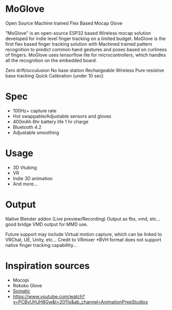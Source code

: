 # MoGlove
Open Source Machine trained Flex Based Mocap Glove

"MoGlove" is an open-source ESP32 based Wireless mocap solution developed for indie level finger tracking on a limited budget.
MoGlove is the first flex based finger tracking solution with Machined trained pattern recognition to predict common hand gestures and poses based on curliness of fingers. 
MoGlove uses tensorflow lite for microcontrollers, which handles all the recognition on the embedded board.


Zero drift/occulusion
No base station
Rechargeable
Wireless
Pure resistive base tracking
Quick Calibration (under 10 sec)


# Spec
- 100Hz+ capture rate
- Hot swappable/Adjustable sensors and gloves
- 400mAh 6hr battery life 1 hr charge
- Bluetooth 4.2
- Adjustable smoothing

# Usage
- 3D Vtubing
- VR
- Indie 3D animation
- And more...

# Output
Native Blender addon (Live preview/Recording) Output as fbx, vmd, etc... good bridge
VMD output for MMD use.

Future support may include Virtual motion capture, which can be linked to VRChat, UE, Unity, etc...
Credit to VRmixer
*BVH format does not support native finger tracking capabillity...


# Inspiration sources
- Mocopi
- Rokoko Glove
- [Somatic](https://www.youtube.com/watch?v=iTj0lcVSIVU&t=613s&ab_channel=ZackFreedman)
- https://www.youtube.com/watch?v=PCBvUHJH8Gw&t=2011s&ab_channel=AnimationPrepStudios

